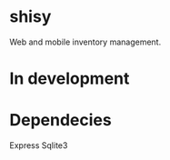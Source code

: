 # shisy
Web and mobile inventory management.

<h1> In development </h1>

# Dependecies
Express
Sqlite3
